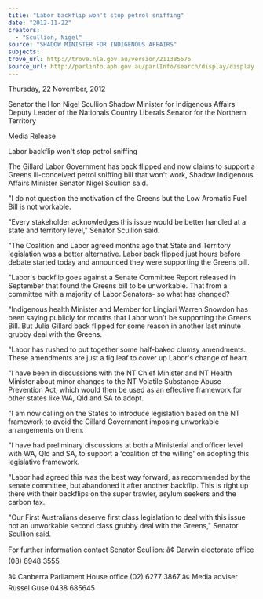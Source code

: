 ```yaml
---
title: "Labor backflip won't stop petrol sniffing"
date: "2012-11-22"
creators:
  - "Scullion, Nigel"
source: "SHADOW MINISTER FOR INDIGENOUS AFFAIRS"
subjects:
trove_url: http://trove.nla.gov.au/version/211385676
source_url: http://parlinfo.aph.gov.au/parlInfo/search/display/display.w3p;query=Id%3A%22media/pressrel/2062892%22
---
```


  Thursday, 22 November, 2012 

  Senator the Hon Nigel Scullion  Shadow Minister for Indigenous Affairs  Deputy Leader of the Nationals  Country Liberals Senator for the Northern Territory 

  Media Release 

  Labor backflip won't stop petrol sniffing 

  The Gillard Labor Government has back flipped and now claims to support a Greens ill-conceived petrol sniffing bill  that won't work, Shadow Indigenous Affairs Minister Senator Nigel Scullion said. 

  "I do not question the motivation of the Greens but the Low Aromatic Fuel Bill is not workable. 

  "Every stakeholder acknowledges this issue would be better handled at a state and territory level," Senator Scullion  said. 

  "The Coalition and Labor agreed months ago that State and Territory legislation was a better alternative. Labor back  flipped just hours before debate started today and announced they were supporting the Greens bill. 

  "Labor's backflip goes against a Senate Committee Report released in September that found the Greens bill to be  unworkable. That from a committee with a majority of Labor Senators- so what has changed? 

  "Indigenous health Minister and Member for Lingiari Warren Snowdon has been saying publicly for months that  Labor won't be supporting the Greens Bill. But Julia Gillard back flipped for some reason in another last minute  grubby deal with the Greens. 

  "Labor has rushed to put together some half-baked clumsy amendments. These amendments are just a fig leaf to  cover up Labor's change of heart. 

  "I have been in discussions with the NT Chief Minister and NT Health Minister about minor changes to the NT  Volatile Substance Abuse Prevention Act, which would then be used as an effective framework for other states like  WA, Qld and SA to adopt. 

  "I am now calling on the States to introduce legislation based on the NT framework to avoid the Gillard Government  imposing unworkable arrangements on them. 

  "I have had preliminary discussions at both a Ministerial and officer level with WA, Qld and SA, to support a 'coalition  of the willing' on adopting this legislative framework. 

  "Labor had agreed this was the best way forward, as recommended by the senate committee, but abandoned it after  another backflip. This is right up there with their backflips on the super trawler, asylum seekers and the carbon tax. 

  "Our First Australians deserve first class legislation to deal with this issue not an unworkable second class grubby  deal with the Greens," Senator Scullion said. 

  For further information contact Senator Scullion:  â¢ Darwin electorate office (08) 8948 3555 

  â¢ Canberra Parliament House office (02) 6277 3867  â¢ Media adviser Russel Guse 0438 685645 

